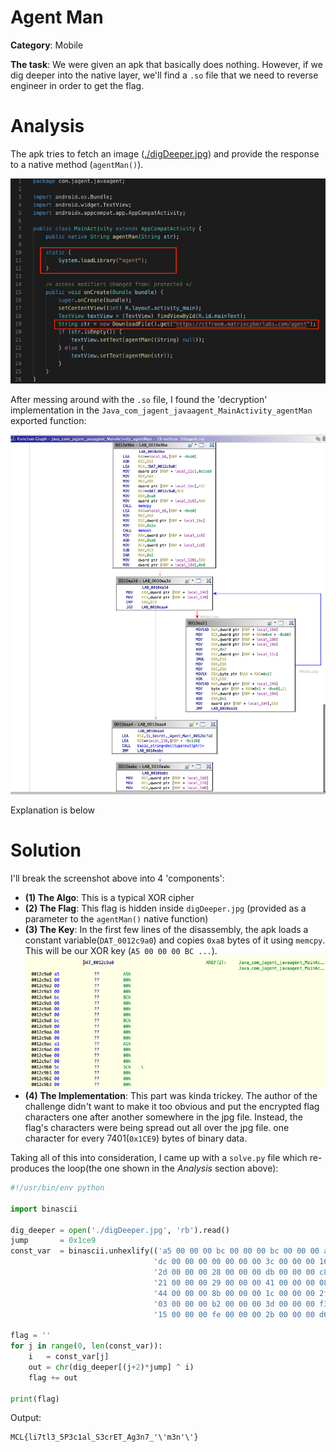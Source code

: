 # Agent Man 

**Category**: Mobile

**The task**: We were given an apk that basically does nothing. However, if we dig deeper into the native layer, we'll find a ``.so`` file that we need to reverse engineer in order to get the flag.

# Analysis

The apk tries to fetch an image ([./digDeeper.jpg](./digDeeper.jpg)) and provide the response to a native method (``agentMan()``).

![img-0](./screenshots/0.png)

After messing around with the ``.so`` file, I found the 'decryption' implementation in the ``Java_com_jagent_javaagent_MainActivity_agentMan`` exported function:

![img-1](./screenshots/1.png)

Explanation is below

# Solution

I'll break the screenshot above into 4 'components':
* **(1) The Algo**: This is a typical XOR cipher 
* **(2) The Flag**: This flag is hidden inside ``digDeeper.jpg`` (provided as a parameter to the ``agentMan()`` native function)
* **(3) The Key**: In the first few lines of the disassembly, the apk loads a constant variable(``DAT_0012c9a0``) and copies ``0xa8`` bytes of it using ``memcpy``. This will be our XOR key (``A5 00 00 00 BC ...``).
![img-2](./screenshots/2.png)
* **(4) The Implementation**: This part was kinda trickey. The author of the challenge didn't want to make it too obvious and put the encrypted flag characters one after another somewhere in the jpg file. Instead, the flag's characters were being spread out all over the jpg file. one character for every 7401(``0x1CE9``) bytes of binary data. 

Taking all of this into consideration, I came up with a ``solve.py`` file which re-produces the loop(the one shown in the _Analysis_ section above):

```py
#!/usr/bin/env python

import binascii

dig_deeper = open('./digDeeper.jpg', 'rb').read()
jump       = 0x1ce9
const_var  = binascii.unhexlify(('a5 00 00 00 bc 00 00 00 bc 00 00 00 a1 00 00 00 5c 00 00 00 6c 00 00 00' +
                                'dc 00 00 00 00 00 00 00 3c 00 00 00 16 00 00 00 9c 00 00 00 42 00 00 00' +
                                '2d 00 00 00 28 00 00 00 db 00 00 00 c8 00 00 00 c0 00 00 00 27 00 00 00' +
                                '21 00 00 00 29 00 00 00 41 00 00 00 08 00 00 00 19 00 00 00 c0 00 00 00' + 
                                '44 00 00 00 8b 00 00 00 1c 00 00 00 2f 00 00 00 27 00 00 00 1f 00 00 00' + 
                                '03 00 00 00 b2 00 00 00 3d 00 00 00 f3 00 00 00 ed 00 00 00 14 00 00 00' +
                                '15 00 00 00 fe 00 00 00 2b 00 00 00 d6 00 00 00 e1 00 00 00 55 00 00 00').replace('00 00 00', '').replace(' ',''))

flag = '' 
for j in range(0, len(const_var)):
    i   = const_var[j]
    out = chr(dig_deeper[(j+2)*jump] ^ i)
    flag += out
    
print(flag)

```

Output:

```
MCL{li7tl3_5P3c1al_S3crET_Ag3n7_'\'m3n'\'}
```
